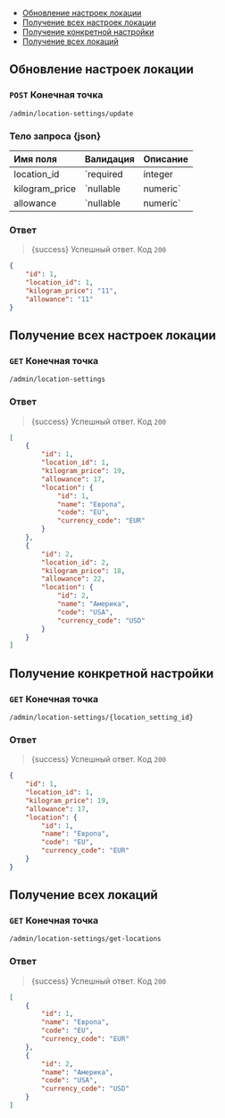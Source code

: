 - [Обновление настроек локации](#update)
- [Получение всех настроек локации](#index)
- [Получение конкретной настройки](#show)
- [Получение всех локаций](#get-locations)

<a name="update"></a>
## Обновление настроек локации

### `POST` **Конечная точка**
```text
/admin/location-settings/update
```

### Тело запроса {json}

|Имя поля|Валидация|Описание|
|:-|:-|:-|
|location_id|`required|integer|exists:locations,id`|Идентификатор локации|
|kilogram_price|`nullable|numeric`|Стоимость килограмма доставки|
|allowance|`nullable|numeric`|Региональная надбавка|


### Ответ

> {success} Успешный ответ. Код `200`

```json
{
    "id": 1,
    "location_id": 1,
    "kilogram_price": "11",
    "allowance": "11"
}
```

<a name="index"></a>
## Получение всех настроек локации

### `GET` **Конечная точка**
```text
/admin/location-settings
```

### Ответ

> {success} Успешный ответ. Код `200`

```json
[
    {
        "id": 1,
        "location_id": 1,
        "kilogram_price": 19,
        "allowance": 17,
        "location": {
            "id": 1,
            "name": "Европа",
            "code": "EU",
            "currency_code": "EUR"
        }
    },
    {
        "id": 2,
        "location_id": 2,
        "kilogram_price": 18,
        "allowance": 22,
        "location": {
            "id": 2,
            "name": "Америка",
            "code": "USA",
            "currency_code": "USD"
        }
    }
]
```

<a name="show"></a>
## Получение конкретной настройки

### `GET` **Конечная точка**
```text
/admin/location-settings/{location_setting_id}
```

### Ответ

> {success} Успешный ответ. Код `200`

```json
{
    "id": 1,
    "location_id": 1,
    "kilogram_price": 19,
    "allowance": 17,
    "location": {
        "id": 1,
        "name": "Европа",
        "code": "EU",
        "currency_code": "EUR"
    }
}
```

<a name="get-locations"></a>
## Получение всех локаций

### `GET` **Конечная точка**
```text
/admin/location-settings/get-locations
```

### Ответ

> {success} Успешный ответ. Код `200`

```json
[
    {
        "id": 1,
        "name": "Европа",
        "code": "EU",
        "currency_code": "EUR"
    },
    {
        "id": 2,
        "name": "Америка",
        "code": "USA",
        "currency_code": "USD"
    }
]
```
